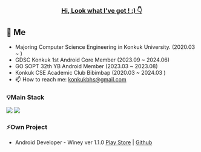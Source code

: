 ###             <div align=center> <u>  Hi, Look what I've got ! :) 👇  </u></div> ###


## 👋 Me 
- Majoring Computer Science Engineering in Konkuk University. (2020.03 ~ )
- GDSC Konkuk 1st Android Core Member (2023.09 ~ 2024.06)
- GO SOPT 32th YB Android Member (2023.03 ~ 2023.08)
- Konkuk CSE Academic Club Bibimbap (2020.03 ~ 2024.03 )
- 📫 How to reach me: konkukbhs@gmail.com


### 💡Main Stack
   <img src="https://img.shields.io/badge/kotlin-7F52FF?style=for-the-badge&logo=kotlin&logoColor=white"> <img src="https://img.shields.io/badge/Android-3DDC84?style=for-the-badge&logo=Andriod&logoColor=white">

### ⚡Own Project
- Android Developer - Winey ver 1.1.0 [Play Store](https://play.google.com/store/apps/details?id=org.go.sopt.winey&pcampaignid=web_share) | [Github](https://github.com/team-winey/Winey-AOS) 



